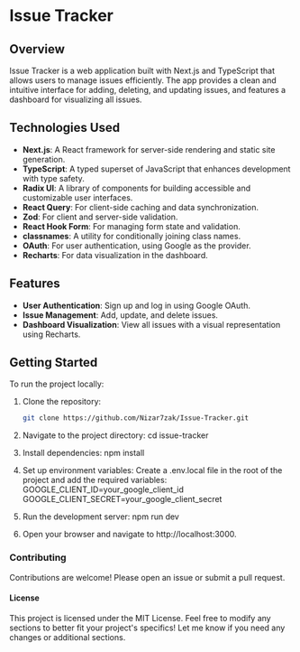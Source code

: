 # Issue Tracker

## Overview
Issue Tracker is a web application built with Next.js and TypeScript that allows users to manage issues efficiently. The app provides a clean and intuitive interface for adding, deleting, and updating issues, and features a dashboard for visualizing all issues.

## Technologies Used
- **Next.js**: A React framework for server-side rendering and static site generation.
- **TypeScript**: A typed superset of JavaScript that enhances development with type safety.
- **Radix UI**: A library of components for building accessible and customizable user interfaces.
- **React Query**: For client-side caching and data synchronization.
- **Zod**: For client and server-side validation.
- **React Hook Form**: For managing form state and validation.
- **classnames**: A utility for conditionally joining class names.
- **OAuth**: For user authentication, using Google as the provider.
- **Recharts**: For data visualization in the dashboard.

## Features
- **User Authentication**: Sign up and log in using Google OAuth.
- **Issue Management**: Add, update, and delete issues.
- **Dashboard Visualization**: View all issues with a visual representation using Recharts.

## Getting Started
To run the project locally:

1. Clone the repository:
   ```bash
   git clone https://github.com/Nizar7zak/Issue-Tracker.git

2. Navigate to the project directory:
    cd issue-tracker

3. Install dependencies:
    npm install

4. Set up environment variables: Create a .env.local file in the root of the project and add the required variables:
    GOOGLE_CLIENT_ID=your_google_client_id
    GOOGLE_CLIENT_SECRET=your_google_client_secret

5. Run the development server:
    npm run dev

6. Open your browser and navigate to http://localhost:3000.

### Contributing
Contributions are welcome! Please open an issue or submit a pull request.

#### License
This project is licensed under the MIT License.
Feel free to modify any sections to better fit your project's specifics! Let me know if you need any changes or additional sections.
